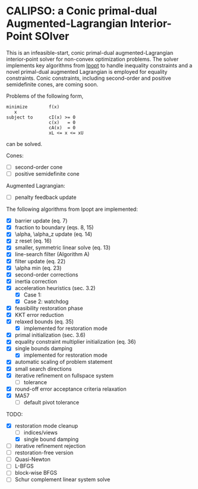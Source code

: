 # CALIPSO: a Conic primal-dual Augmented-Lagrangian Interior-Point SOlver

This is an infeasible-start, conic primal-dual augmented-Lagrangian interior-point solver for non-convex optimization problems. The solver implements key algorithms from [Ipopt](https://link.springer.com/content/pdf/10.1007/s10107-004-0559-y.pdf) to handle inequality constraints and a novel primal-dual augmented Lagrangian is employed for equality constraints. Conic constraints, including second-order and positive semidefinite cones, are coming soon.

Problems of the following form,
```
minimize        f(x)
   x
subject to      cI(x) >= 0
                c(x)   = 0
                cA(x)  = 0
                xL <= x <= xU
```

can be solved.

Cones:
- [ ] second-order cone
- [ ] positive semidefinite cone

Augmented Lagrangian:
- [ ] penalty feedback update

The following algorithms from Ipopt are implemented:
- [X] barrier update (eq. 7)
- [X] fraction to boundary (eqs. 8, 15)
- [X] \alpha, \alpha_z update (eq. 14)
- [X] z reset (eq. 16)
- [X] smaller, symmetric linear solve (eq. 13)
- [X] line-search filter (Algorithm A)
- [X] filter update (eq. 22)
- [X] \alpha min (eq. 23)
- [X] second-order corrections
- [X] inertia correction
- [X] acceleration heuristics (sec. 3.2)
  - [X] Case 1:
  - [X] Case 2: watchdog
- [X] feasibility restoration phase
- [X] KKT error reduction
- [X] relaxed bounds (eq. 35)
  -[X] implemented for restoration mode
- [X] primal initialization (sec. 3.6)
- [X] equality constraint multiplier initialization (eq. 36)
- [X] single bounds damping
  -[X] implemented for restoration mode
- [X] automatic scaling of problem statement
- [X] small search directions
- [X] iterative refinement on fullspace system
  - [ ] tolerance
- [X] round-off error acceptance criteria relaxation
- [X] MA57
  - [ ] default pivot tolerance

TODO:
- [X] restoration mode cleanup
  - [ ] indices/views
  - [X] single bound damping
- [ ] iterative refinement rejection
- [ ] restoration-free version
- [ ] Quasi-Newton
 - [ ] L-BFGS
 - [ ] block-wise BFGS
- [ ] Schur complement linear system solve
